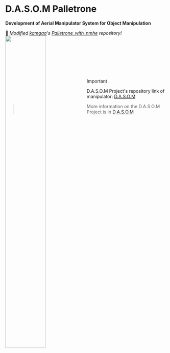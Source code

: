 # D.A.S.O.M Palletrone
__Development of Aerial Manipulator System for Object Manipulation__

📢  _Modified [kamgaa](https://github.com/kamgaa)'s [Palletrone_with_nmhe](https://github.com/kamgaa/Palletrone_with_nmhe.git) repository!_
<br/>
<img align="left" src="https://github.com/S-CHOI-S/D.A.S.O.M/assets/113012648/1bbd5748-1b4b-4474-8929-b9e2390c47ed" width="50%" height="50%"/>  
<br/><br/><br/><br/><br/><br/>
> [!Important]
> D.A.S.O.M Project's repository link of manipulator: [D.A.S.O.M](https://github.com/S-CHOI-S/D.A.S.O.M.git)

> More information on the D.A.S.O.M Project is in [D.A.S.O.M](https://github.com/S-CHOI-S/D.A.S.O.M.git)
